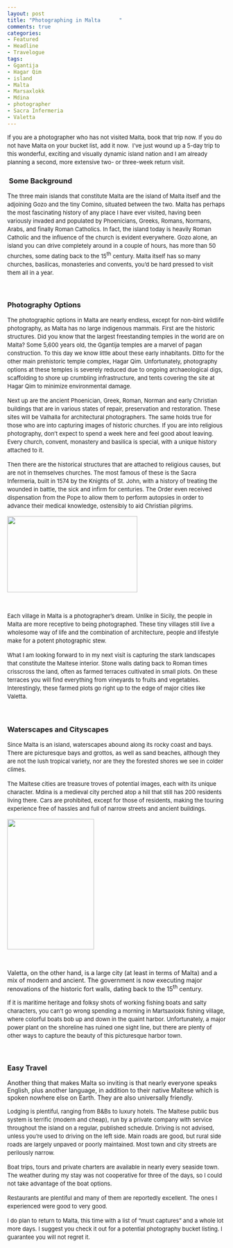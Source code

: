 ```yaml
---
layout: post
title: "Photographing in Malta      "
comments: true
categories:
- Featured
- Headline
- Travelogue
tags:
- Ggantija
- Hagar Qim
- island
- Malta
- Marsaxlokk
- Mdina
- photographer
- Sacra Infermeria
- Valetta
---
```

<span style="font-size: 13px; line-height: 19px;">If you are a photographer who has not visited Malta, book that trip now. If you do not have Malta on your bucket list, add it now.  I’ve just wound up a 5-day trip to this wonderful, exciting and visually dynamic island nation and I am already planning a second, more extensive two- or three-week return visit.</span>
<h3> Some Background</h3>
T<span style="font-size: 13px; line-height: 19px;">he three main islands that constitute Malta are the island of Malta itself and the adjoining Gozo and the tiny Comino, situated between the two. Malta has perhaps the most fascinating history of any place I have ever visited, having been variously invaded and populated by Phoenicians, Greeks, Romans, Normans, Arabs, and finally Roman Catholics. In fact, the island today is heavily Roman Catholic and the influence of the church is evident everywhere. Gozo alone, an island you can drive completely around in a couple of hours, has more than 50 churches, some dating back to the 15</span><sup style="line-height: 19px;">th</sup><span style="font-size: 13px; line-height: 19px;"> century. Malta itself has so many churches, basilicas, monasteries and convents, you’d be hard pressed to visit them all in a year.</span>

&nbsp;
<h3>Photography Options</h3>
<span style="font-size: 13px; line-height: 19px;">The photographic options in Malta are nearly endless, except for non-bird wildlife photography, as Malta has no large indigenous mammals. First are the historic structures. Did you know that the largest freestanding temples in the world are on Malta? Some 5,600 years old, the Ggantija temples are a marvel of pagan construction. To this day we know little about these early inhabitants. Ditto for the other main prehistoric temple complex, Hagar Qim. Unfortunately, photography options at these temples is severely reduced due to ongoing archaeological digs, scaffolding to shore up crumbling infrastructure, and tents covering the site at Hagar Qim to minimize environmental damage. </span>

<span style="font-size: 13px; line-height: 19px;">Next up are the ancient Phoenician, Greek, Roman, Norman and early Christian buildings that are in various states of repair, preservation and restoration. These sites will be Valhalla for architectural photographers. The same holds true for those who are into capturing images of historic churches. If you are into religious photography, don’t expect to spend a week here and feel good about leaving. Every church, convent, monastery and basilica is special, with a unique history attached to it.</span>

<span style="font-size: 13px; line-height: 19px;">Then there are the historical structures that are attached to religious causes, but are not in themselves churches. The most famous of these is the Sacra Infermeria, built in 1574 by the Knights of St. John, with a history of treating the wounded in battle, the sick and infirm for centuries. The Order even received dispensation from the Pope to allow them to perform autopsies in order to advance their medical knowledge, ostensibly to aid Christian pilgrims.</span>

<a href="http://blog.lesterpickerphoto.com/wp-content/uploads/2013/05/DSC_0594-Panorama.jpg"><img class="size-medium wp-image-2786" title="DSC_0594 Panorama" src="http://blog.lesterpickerphoto.com/wp-content/uploads/2013/05/DSC_0594-Panorama-300x175.jpg" alt="" width="300" height="175" /></a>

&nbsp;

<span style="font-size: 13px; line-height: 19px;">Each village in Malta is a photographer’s dream. Unlike in Sicily, the people in Malta are more receptive to being photographed. These tiny villages still live a wholesome way of life and the combination of architecture, people and lifestyle make for a potent photographic stew.</span>

<span style="font-size: 13px; line-height: 19px;">What I am looking forward to in my next visit is capturing the stark landscapes that constitute the Maltese interior. Stone walls dating back to Roman times crisscross the land, often as farmed terraces cultivated in small plots. On these terraces you will find everything from vineyards to fruits and vegetables. Interestingly, these farmed plots go right up to the edge of major cities like Valetta.</span>

<span style="font-size: 13px; line-height: 19px;"> </span>
<h3>Waterscapes and Cityscapes</h3>
<span style="font-size: 13px; line-height: 19px;">Since Malta is an island, waterscapes abound along its rocky coast and bays. There are picturesque bays and grottos, as well as sand beaches, although they are not the lush tropical variety, nor are they the forested shores we see in colder climes.</span>

<span style="font-size: 13px; line-height: 19px;">The Maltese cities are treasure troves of potential images, each with its unique character. Mdina is a medieval city perched atop a hill that still has 200 residents living there. Cars are prohibited, except for those of residents, making the touring experience free of hassles and full of narrow streets and ancient buildings.</span>

<a href="http://blog.lesterpickerphoto.com/wp-content/uploads/2013/05/DSC_0629.jpg"><img class="size-medium wp-image-2787" title="DSC_0629" src="http://blog.lesterpickerphoto.com/wp-content/uploads/2013/05/DSC_0629-200x300.jpg" alt="" width="200" height="300" /></a>

&nbsp;

Valetta, on the other hand, is a large city (at least in terms of Malta) and a mix of modern and ancient. The government is now executing major renovations of the historic fort walls, dating back to the 15<sup>th</sup> century.

<span style="font-size: 13px; line-height: 19px;">If it is maritime heritage and folksy shots of working fishing boats and salty characters, you can’t go wrong spending a morning in Martsaxlokk fishing village, where colorful boats bob up and down in the quaint harbor. Unfortunately, a major power plant on the shoreline has ruined one sight line, but there are plenty of other ways to capture the beauty of this picturesque harbor town.</span>

&nbsp;
<h3>Easy Travel</h3>
Another thing that makes Malta so inviting is that nearly everyone speaks English, plus another language, in addition to their native Maltese which is spoken nowhere else on Earth. They are also universally friendly.

<span style="font-size: 13px; line-height: 19px;">Lodging is plentiful, ranging from B&amp;Bs to luxury hotels. The Maltese public bus system is terrific (modern and cheap), run by a private company with service throughout the island on a regular, published schedule. Driving is not advised, unless you’re used to driving on the left side. Main roads are good, but rural side roads are largely unpaved or poorly maintained. Most town and city streets are perilously narrow.</span>

<span style="font-size: 13px; line-height: 19px;">Boat trips, tours and private charters are available in nearly every seaside town. The weather during my stay was not cooperative for three of the days, so I could not take advantage of the boat options.</span>

<span style="font-size: 13px; line-height: 19px;">Restaurants are plentiful and many of them are reportedly excellent. The ones I experienced were good to very good.</span>

<span style="font-size: 13px; line-height: 19px;">I do plan to return to Malta, this time with a list of “must captures” and a whole lot more days. I suggest you check it out for a potential photography bucket listing. I guarantee you will not regret it.</span>